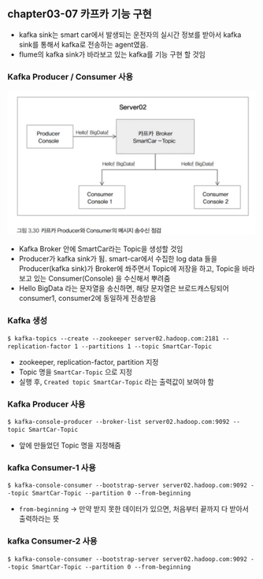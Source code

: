 ## chapter03-07 카프카 기능 구현
- kafka sink는 smart car에서 발생되는 운전자의 실시간 정보를 받아서 kafka sink를 통해서 kafka로 전송하는 agent였음.
- flume의 kafka sink가 바라보고 있는 kafka를 기능 구현 할 것임

### Kafka Producer / Consumer 사용
![img](https://github.com/koni114/smart-car/blob/master/img/smart_car_30.png)

- Kafka Broker 안에 SmartCar라는 Topic을 생성할 것임
- Producer가 kafka sink가 됨. smart-car에서 수집한 log data 들을 Producer(kafka sink)가 Broker에 쏴주면서 Topic에 저장을 하고, Topic을 바라보고 있는 Consumer(Console) 을 수신해서 뿌려줌
- Hello BigData 라는 문자열을 송신하면, 해당 문자열은 브로드캐스팅되어 consumer1, consumer2에 동일하게 전송받음

### Kafka 생성
~~~shell
$ kafka-topics --create --zookeeper server02.hadoop.com:2181 --replication-factor 1 --partitions 1 --topic SmartCar-Topic
~~~

- zookeeper, replication-factor, partition 지정
- Topic 명을 `SmartCar-Topic` 으로 지정
- 실행 후, `Created topic SmartCar-Topic` 라는 출력값이 보여야 함

### Kafka Producer 사용
~~~shell
$ kafka-console-producer --broker-list server02.hadoop.com:9092 --topic SmartCar-Topic
~~~
- 앞에 만들었던 Topic 명을 지정해줌

### kafka Consumer-1 사용
~~~shell
$ kafka-console-consumer --bootstrap-server server02.hadoop.com:9092 --topic SmartCar-Topic --partition 0 --from-beginning
~~~
- `from-beginning` -> 만약 받지 못한 데이터가 있으면, 처음부터 끝까지 다 받아서 출력하라는 뜻

### kafka Consumer-2 사용
~~~shell
$ kafka-console-consumer --bootstrap-server server02.hadoop.com:9092 --topic SmartCar-Topic --partition 0 --from-beginning
~~~